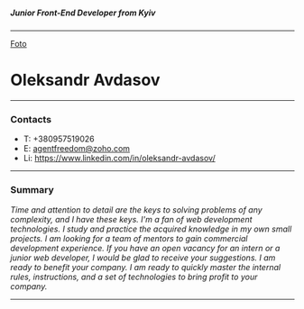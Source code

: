 ##### Junior Front-End Developer from Kyiv

---

[Foto](https://github.com/agentfreedom/rsschool-cv/blob/gh-pages/insta-ava.jpg)

# Oleksandr Avdasov

---

### Contacts

- T: +380957519026
- E: agentfreedom@zoho.com
- Li: https://www.linkedin.com/in/oleksandr-avdasov/

---

### Summary

_Time and attention to detail are the keys to solving problems of any complexity, and I have these keys. I'm a fan of web development technologies. I study and practice the acquired knowledge in my own small projects. I am looking for a team of mentors to gain commercial development experience. If you have an open vacancy for an intern or a junior web developer, I would be glad to receive your suggestions. I am ready to benefit your company. I am ready to quickly master the internal rules, instructions, and a set of technologies to bring profit to your company._

---
